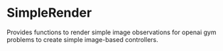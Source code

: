 # SimpleRender
Provides functions to render simple image observations for openai gym problems to create simple image-based controllers.
